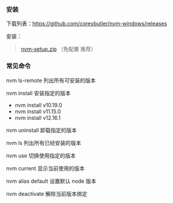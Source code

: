 
### 安装

下载列表：https://github.com/coreybutler/nvm-windows/releases

安装：
 > [nvm-setup.zip](https://github.com/coreybutler/nvm-windows/releases/download/1.1.7/nvm-setup.zip) （免配置 推荐） 



### 常见命令

nvm ls-remote 列出所有可安装的版本

nvm install <version> 安装指定的版本

- nvm install v10.19.0
- nvm install v11.15.0
- nvm install v12.16.1

nvm uninstall <version> 卸载指定的版本

nvm ls 列出所有已经安装的版本

nvm use <version> 切换使用指定的版本

nvm current 显示当前使用的版本

nvm alias default <version> 设置默认 node 版本

nvm deactivate 解除当前版本绑定